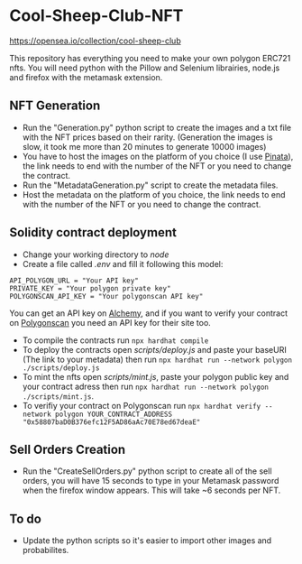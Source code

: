 # Cool-Sheep-Club-NFT

https://opensea.io/collection/cool-sheep-club

This repository has everything you need to make your own polygon ERC721 nfts.
You will need python with the Pillow and Selenium librairies, node.js and firefox with the metamask extension.

## NFT Generation
- Run the "Generation.py" python script to create the images and a txt file with the NFT prices based on their rarity. (Generation the images is slow, it took me more than 20 minutes to generate 10000 images)
- You have to host the images on the platform of you choice (I use [Pinata](https://www.pinata.cloud/)), the link needs to end with the number of the NFT or you need to change the contract.
- Run the "MetadataGeneration.py" script to create the metadata files.
- Host the metadata on the platform of you choice, the link needs to end with the number of the NFT or you need to change the contract.

## Solidity contract deployment
- Change your working directory to *node*
- Create a file called *.env* and fill it following this model:
```
API_POLYGON_URL = "Your API key"
PRIVATE_KEY = "Your polygon private key"
POLYGONSCAN_API_KEY = "Your polygonscan API key"
```
You can get an API key on [Alchemy](https://www.alchemy.com/), and if you want to verify your contract on [Polygonscan](https://polygonscan.com/) you need an API key for their site too.
- To compile the contracts run `npx hardhat compile` 
- To deploy the contracts open *scripts/deploy.js* and paste your baseURI (The link to your metadata) then run `npx hardhat run --network polygon ./scripts/deploy.js` 
- To mint the nfts open *scripts/mint.js*, paste your polygon public key and your contract adress then run `npx hardhat run --network polygon ./scripts/mint.js`.
- To verifiy your contract on Polygonscan run `npx hardhat verify --network polygon YOUR_CONTRACT_ADDRESS "0x58807baD0B376efc12F5AD86aAc70E78ed67deaE"` 

## Sell Orders Creation
- Run the "CreateSellOrders.py" python script to create all of the sell orders, you will have 15 seconds to type in your Metamask password when the firefox window appears. This will take ~6 seconds per NFT.

## To do

- Update the python scripts so it's easier to import other images and probabilites.
